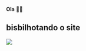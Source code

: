 **Ola** 🤫🤫

##  bisbilhotando o site

![](https://media.tenor.com/lYLDkRGPHzQAAAAi/toothless-dancing.gif)




⠀⠀
